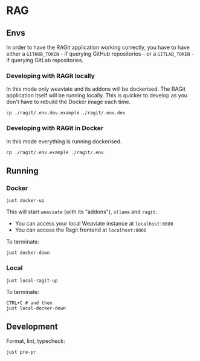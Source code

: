 # RAG

## Envs

In order to have the RAGit application working correctly, you have to have either a `GITHUB_TOKEN` - if querying GitHub repositories - or a `GITLAB_TOKEN` - if querying GitLab repositories.


### Developing with RAGit locally

In this mode only weaviate and its addons will be dockerised. The RAGit application
itself will be running locally. This is quicker to develop as you don't have to
rebuild the Docker image each time.

```shell
cp ./ragit/.env.dev.example ./ragit/.env.dev
```

### Developing with RAGit in Docker

In this mode everything is running dockerised.

```shell
cp ./ragit/.env.example ./ragit/.env
```

## Running

### Docker

```shell
just docker-up
```

This will start `weaviate` (with its "addons"), `ollama` and `ragit`.

- You can access your local Weaviate instance at `localhost:8080`
- You can access the Ragit frontend at `localhost:8000`

To terminate:

```shell
just docker-down
```

### Local

```shell
just local-ragit-up
```

To terminate:

```shell
CTRL+C # and then
just local-docker-down
```

## Development

Format, lint, typecheck:

```shell
just pre-pr
```

